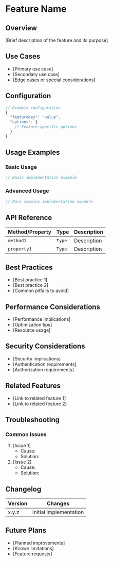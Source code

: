# Feature Name

## Overview
[Brief description of the feature and its purpose]

## Use Cases
- [Primary use case]
- [Secondary use case]
- [Edge cases or special considerations]

## Configuration
```typescript
// Example configuration
{
  "featureKey": "value",
  "options": {
    // Feature-specific options
  }
}
```

## Usage Examples

### Basic Usage
```typescript
// Basic implementation example
```

### Advanced Usage
```typescript
// More complex implementation example
```

## API Reference
| Method/Property | Type | Description |
|----------------|------|-------------|
| `method1` | `Type` | Description |
| `property1` | `Type` | Description |

## Best Practices
- [Best practice 1]
- [Best practice 2]
- [Common pitfalls to avoid]

## Performance Considerations
- [Performance implications]
- [Optimization tips]
- [Resource usage]

## Security Considerations
- [Security implications]
- [Authentication requirements]
- [Authorization requirements]

## Related Features
- [Link to related feature 1]
- [Link to related feature 2]

## Troubleshooting
### Common Issues
1. [Issue 1]
   - Cause:
   - Solution:
2. [Issue 2]
   - Cause:
   - Solution:

## Changelog
| Version | Changes |
|---------|---------|
| x.y.z   | Initial implementation |

## Future Plans
- [Planned improvements]
- [Known limitations]
- [Feature requests] 